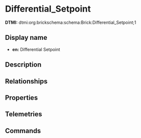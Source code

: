 # Differential_Setpoint
**DTMI:** dtmi:org:brickschema:schema:Brick:Differential_Setpoint;1
## Display name
- **en:** Differential Setpoint
## Description
## Relationships
## Properties
## Telemetries
## Commands
